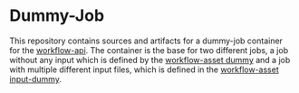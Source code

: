 # Dummy-Job

This repository contains sources and artifacts for a dummy-job container for the [workflow-api](https://github.com/reisman234/workflow-api). The container is the base for two different jobs, a job without any input which is defined by the [workflow-asset dummy](./resouces/dummy.json) and a job with multiple different input files, which is defined in the [workflow-asset input-dummy](./resouces/input-dummy.json).
